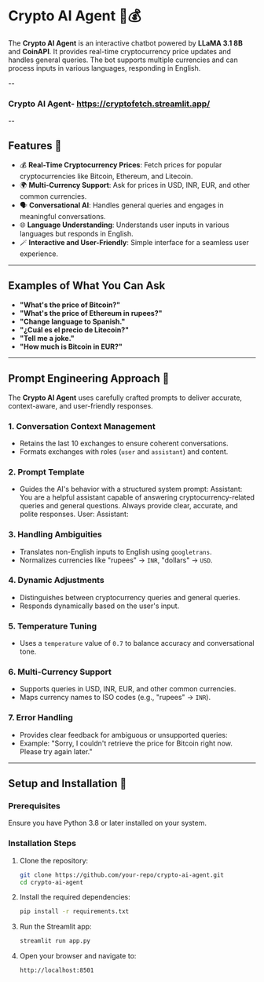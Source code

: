 # Crypto AI Agent 🤖💰
The **Crypto AI Agent** is an interactive chatbot powered by **LLaMA 3.1 8B** and **CoinAPI**. It provides real-time cryptocurrency price updates and handles general queries. The bot supports multiple currencies and can process inputs in various languages, responding in English.

--
### Crypto AI Agent- https://cryptofetch.streamlit.app/
--

## Features 🌟

- 💰 **Real-Time Cryptocurrency Prices**: Fetch prices for popular cryptocurrencies like Bitcoin, Ethereum, and Litecoin.
- 🌍 **Multi-Currency Support**: Ask for prices in USD, INR, EUR, and other common currencies.
- 🗣️ **Conversational AI**: Handles general queries and engages in meaningful conversations.
- 🌐 **Language Understanding**: Understands user inputs in various languages but responds in English.
- 🪄 **Interactive and User-Friendly**: Simple interface for a seamless user experience.

---

## Examples of What You Can Ask

- **"What's the price of Bitcoin?"**
- **"What's the price of Ethereum in rupees?"**
- **"Change language to Spanish."**
- **"¿Cuál es el precio de Litecoin?"**
- **"Tell me a joke."**
- **"How much is Bitcoin in EUR?"**

---

## Prompt Engineering Approach 🧠

The **Crypto AI Agent** uses carefully crafted prompts to deliver accurate, context-aware, and user-friendly responses.

### 1. **Conversation Context Management**
- Retains the last 10 exchanges to ensure coherent conversations.
- Formats exchanges with roles (`user` and `assistant`) and content.

### 2. **Prompt Template**
- Guides the AI's behavior with a structured system prompt:
Assistant: You are a helpful assistant capable of answering cryptocurrency-related queries and general questions. Always provide clear, accurate, and polite responses. User: <user-input> Assistant:

### 3. **Handling Ambiguities**
- Translates non-English inputs to English using `googletrans`.
- Normalizes currencies like "rupees" → `INR`, "dollars" → `USD`.

### 4. **Dynamic Adjustments**
- Distinguishes between cryptocurrency queries and general queries.
- Responds dynamically based on the user's input.

### 5. **Temperature Tuning**
- Uses a `temperature` value of `0.7` to balance accuracy and conversational tone.

### 6. **Multi-Currency Support**
- Supports queries in USD, INR, EUR, and other common currencies.
- Maps currency names to ISO codes (e.g., "rupees" → `INR`).

### 7. **Error Handling**
- Provides clear feedback for ambiguous or unsupported queries:
- Example: "Sorry, I couldn't retrieve the price for Bitcoin right now. Please try again later."

---

## Setup and Installation 🚀

### Prerequisites

Ensure you have Python 3.8 or later installed on your system.

### Installation Steps
1. Clone the repository:
   ```bash
   git clone https://github.com/your-repo/crypto-ai-agent.git
   cd crypto-ai-agent
   
3. Install the required dependencies:
    ```bash
    pip install -r requirements.txt

4. Run the Streamlit app:
    ```bash
    streamlit run app.py

5. Open your browser and navigate to:
    ```bash
   http://localhost:8501


